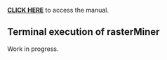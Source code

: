 **[CLICK HERE](index.html)** to access the manual.

## Terminal execution of rasterMiner


Work in progress.